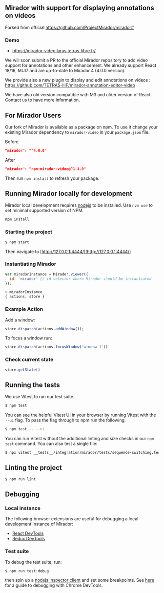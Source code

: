 ## Mirador with support for displaying annotations on videos

Forked from official  https://github.com/ProjectMirador/mirador#

### Demo
- https://mirador-video.larus.tetras-libre.fr/

We will soon submit a PR to the official Mirador repository to add video support for annotations and other enhancement.
We already support React 18/19, MUI7 and are up-to-date to Mirador 4 (4.0.0 version). 

We provide also a new plugin to display and edit annotations on videos : https://github.com/TETRAS-IIIF/mirador-annotation-editor-video

We have also old version compatible with M3 and older version of React. Contact us to have more information.

## For Mirador Users

Our fork of Mirador is available as a package on npm.
To use it change your existing Mirador dependency to `mirador-video` in your `package.json` file.

Before
```json
"mirador": "^4.0.0"
```

After
```json
"mirador": "npm:mirador-video@^1.1.0"
```

Then run `npm install` to refresh your package.


## Running Mirador locally for development

Mirador local development requires [nodejs](https://nodejs.org/en/download/) to be installed. Use `nvm use` to set minimal supported version of NPM.

```sh
npm install 
```

### Starting the project

```sh
$ npm start
```

Then navigate to [http://127.0.0.1:4444/](http://127.0.0.1:4444/)

### Instantiating Mirador

```javascript
var miradorInstance = Mirador.viewer({
  id: 'mirador' // id selector where Mirador should be instantiated
});

> miradorInstance
{ actions, store }
```

### Example Action

Add a window:
```javascript
store.dispatch(actions.addWindow());
```

To focus a window run:

```javascript
store.dispatch(actions.focusWindow('window-1'))
```

### Check current state

```javascript
store.getState()
```

## Running the tests
We use Vitest to run our test suite.

```sh
$ npm test
```

You can see the helpful Vitest UI in your browser by running Vitest with the `--ui` flag. To pass the flag through to npm run the following:

```sh
$ npm test -- --ui
```

You can run Vitest without the additional linting and size checks in our `npm test` command. You can also test a single file:
```sh
$ npx vitest __tests__/integration/mirador/tests/sequence-switching.test.js --ui
```

## Linting the project

```sh
$ npm run lint
```

## Debugging

### Local instance

The following browser extensions are useful for debugging a local development instance of Mirador:

- [React DevTools](https://github.com/facebook/react-devtools)
- [Redux DevTools](https://github.com/zalmoxisus/redux-devtools-extension)

### Test suite

To debug the test suite, run:

```sh
$ npm run test:debug
```

then spin up a [nodejs inspector client](https://nodejs.org/en/docs/guides/debugging-getting-started/#inspector-clients) and set some breakpoints. See [here](https://www.digitalocean.com/community/tutorials/how-to-debug-node-js-with-the-built-in-debugger-and-chrome-devtools#step-3-%E2%80%94-debugging-node-js-with-chrome-devtools) for a guide to debugging with Chrome DevTools.
